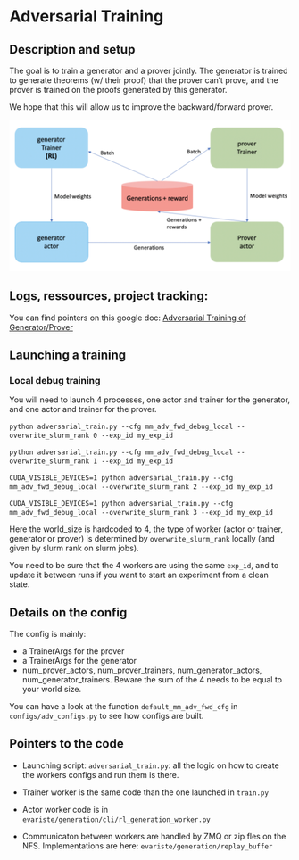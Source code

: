 # Adversarial Training



## Description and setup

The goal is to train a generator and a prover jointly. The generator is trained to generate theorems (w/ their proof) that the prover can’t prove, and the prover is trained on the proofs generated by this generator.

We hope that this will allow us to improve the backward/forward prover.



![adv_setup](_assets/adv_setup.png)



## Logs, ressources, project tracking:

You can find pointers on this google doc: [Adversarial Training of Generator/Prover](https://docs.google.com/document/d/1YkDngGko-F4FvCmwu3jaVD_zKKe1P7g-0wSAwdEzeZQ/edit#https://docs.google.com/document/d/1YkDngGko-F4FvCmwu3jaVD_zKKe1P7g-0wSAwdEzeZQ/edit#)



## Launching a training

### Local debug training

You will need to launch 4 processes, one actor and trainer for the generator, and one actor and trainer for the prover.

```
python adversarial_train.py --cfg mm_adv_fwd_debug_local --overwrite_slurm_rank 0 --exp_id my_exp_id
```

```
python adversarial_train.py --cfg mm_adv_fwd_debug_local --overwrite_slurm_rank 1 --exp_id my_exp_id
```

```
CUDA_VISIBLE_DEVICES=1 python adversarial_train.py --cfg mm_adv_fwd_debug_local --overwrite_slurm_rank 2 --exp_id my_exp_id
```

```
CUDA_VISIBLE_DEVICES=1 python adversarial_train.py --cfg mm_adv_fwd_debug_local --overwrite_slurm_rank 3 --exp_id my_exp_id
```



Here the world_size is hardcoded to 4, the type of worker (actor or trainer, generator or prover) is determined by `overwrite_slurm_rank` locally (and given by slurm rank on slurm jobs).

You need to be sure that the 4 workers are using the same `exp_id`, and to update it between runs if you want to start an experiment from a clean state.


## Details on the config

The config is mainly: 

- a TrainerArgs for the prover
- a TrainerArgs for the generator
- num_prover_actors, num_prover_trainers, num_generator_actors, num_generator_trainers. Beware the sum of the 4 needs to be equal to your world size.

You can have a look at the function `default_mm_adv_fwd_cfg` in ``configs/adv_configs.py`` to see how configs are built.



## Pointers to the code

- Launching script: `adversarial_train.py`: all the logic on how to create the workers configs and run them is there.

- Trainer worker is the same code than the one launched in `train.py`

- Actor worker code is in `evariste/generation/cli/rl_generation_worker.py`

- Communicaton between workers are handled by ZMQ or zip fles on the NFS. Implementations are here: `evariste/generation/replay_buffer`









